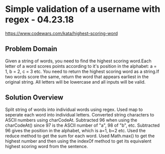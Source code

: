 # Simple validation of a username with regex - 04.23.18
https://www.codewars.com/kata/highest-scoring-word

## Problem Domain
Given a string of words, you need to find the highest scoring word.Each letter of a word scores points according to it's position in the alphabet: a = 1, b = 2, c = 3 etc. You need to return the highest scoring word as a string.If two words score the same, return the word that appears earliest in the original string. All letters will be lowercase and all inputs will be valid.

## Solution Overview
Split string of words into individual words using regex. Used map to seperate each word into individual letters. Converted string characters to ASCII numbers using charCodeAt. Subtracted 96 when using the charCodeAt() since 97 is the ASCII number of "a", 98 of "b", etc. Subtracted 96 gives the position in the alphabet, which is a=1, b=2 etc. Used the reduce method to get the sum for each word. Used Math.max() to get the highest number and then using the indexOf method to get its equivalent highest scoring word from the sentence.